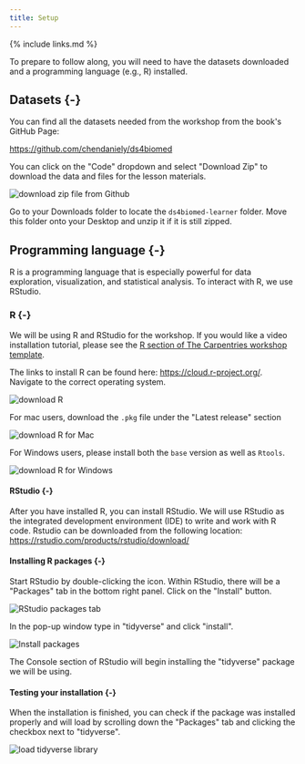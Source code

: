 ```yaml
---
title: Setup
---
```

{% include links.md %}

To prepare to follow along, you will need to have
the datasets downloaded and a programming language (e.g., R) installed.

## Datasets {-}

You can find all the datasets needed from the workshop from the book's GitHub Page:

https://github.com/chendaniely/ds4biomed

You can click on the "Code" dropdown and select "Download Zip" to download the data and files for the lesson materials.

![download zip file from Github]("../fig/github-download_zip.PNG")

Go to your Downloads folder to locate the `ds4biomed-learner` folder. Move this folder onto your Desktop and unzip it if it is still zipped.

## Programming language {-}

R is a programming language that is especially powerful for data exploration, visualization, and statistical analysis. To interact with R, we use RStudio. 


### R {-}

We will be using R and RStudio for the workshop.
If you would like a video installation tutorial,
please see the
[R section of The Carpentries workshop template](https://carpentries.github.io/workshop-template/#r).

The links to install R can be found here: https://cloud.r-project.org/.
Navigate to the correct operating system.

![download R]("../fig/website-r_download.PNG")

For mac users, download the `.pkg` file under the "Latest release" section

![download R for Mac]("./fig/website-r_download-mac.PNG")

For Windows users, please install both the `base` version as well as `Rtools`.

![download R for Windows]("./images/setup/website-r_download-windows.PNG")

#### RStudio {-}

After you have installed R, you can install RStudio.
We will use RStudio as the integrated development environment (IDE) to write and work with R code.
Rstudio can be downloaded from the following location: https://rstudio.com/products/rstudio/download/

#### Installing R packages {-}

Start RStudio by double-clicking the icon.
Within RStudio, there will be a "Packages" tab in the bottom right panel.
Click on the "Install" button.

![RStudio packages tab]("./fig/rstudio-packages_tab.PNG")

In the pop-up window type in "tidyverse" and click "install".

![Install packages]("./fig/rstudio-install_packages.PNG")

The Console section of RStudio will begin installing the "tidyverse" package we will be using.

#### Testing your installation {-}

When the installation is finished, you can check if the package was installed properly and will load
by scrolling down the "Packages" tab and clicking the checkbox next to "tidyverse".

![load tidyverse library]("./fig/rstudio-check_tidyverse.PNG")
